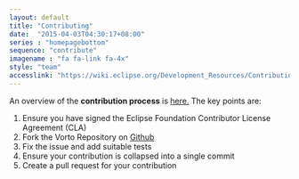 ```yaml
---
layout: default
title: "Contributing"
date:  "2015-04-03T04:30:17+08:00"
series : "homepagebottom"
sequence: "contribute"
imagename : "fa fa-link fa-4x"
style: "team"
accesslink: "https://wiki.eclipse.org/Development_Resources/Contributing_via_Git"
---
```


An overview of the **contribution process** is <a href="https://wiki.eclipse.org/Development_Resources/Contributing_via_Git" target="_blank">here.</a>
The key points are:

 1. Ensure you have signed the Eclipse Foundation Contributor License Agreement (CLA)
 2. Fork the Vorto Repository on <a href="http://github.com/eclipse/vorto" target="_blank">Github</a>
 3. Fix the issue and add suitable tests
 4. Ensure your contribution is collapsed into a single commit
 5. Create a pull request for your contribution